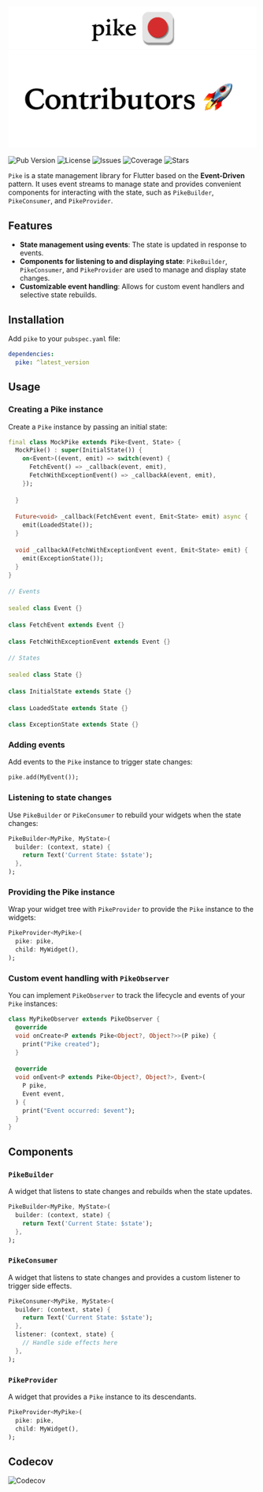 ![Logo](../../screenshots/pike-frame.png)
![Frame](../../screenshots/contributors.png)

![Pub Version](https://img.shields.io/pub/v/pike)
![License](https://img.shields.io/github/license/contributors-company/pike)
![Issues](https://img.shields.io/github/issues/contributors-company/pike)
![Coverage](https://img.shields.io/codecov/c/github/contributors-company/pike)
![Stars](https://img.shields.io/github/stars/contributors-company/pike)

`Pike` is a state management library for Flutter based on the **Event-Driven** pattern. It uses event streams to manage state and provides convenient components for interacting with the state, such as `PikeBuilder`, `PikeConsumer`, and `PikeProvider`.

## Features

- **State management using events**: The state is updated in response to events.
- **Components for listening to and displaying state**: `PikeBuilder`, `PikeConsumer`, and `PikeProvider` are used to manage and display state changes.
- **Customizable event handling**: Allows for custom event handlers and selective state rebuilds.

## Installation

Add `pike` to your `pubspec.yaml` file:

```yaml
dependencies:
  pike: ^latest_version
```

## Usage

### Creating a Pike instance

Create a `Pike` instance by passing an initial state:

```dart
final class MockPike extends Pike<Event, State> {
  MockPike() : super(InitialState()) {
    on<Event>((event, emit) => switch(event) {
      FetchEvent() => _callback(event, emit),
      FetchWithExceptionEvent() => _callbackA(event, emit),
    });

  }

  Future<void> _callback(FetchEvent event, Emit<State> emit) async {
    emit(LoadedState());
  }

  void _callbackA(FetchWithExceptionEvent event, Emit<State> emit) {
    emit(ExceptionState());
  }
}

// Events

sealed class Event {}

class FetchEvent extends Event {}

class FetchWithExceptionEvent extends Event {}

// States

sealed class State {}

class InitialState extends State {}

class LoadedState extends State {}

class ExceptionState extends State {}
```

### Adding events

Add events to the `Pike` instance to trigger state changes:

```dart
pike.add(MyEvent());
```

### Listening to state changes

Use `PikeBuilder` or `PikeConsumer` to rebuild your widgets when the state changes:

```dart
PikeBuilder<MyPike, MyState>(
  builder: (context, state) {
    return Text('Current State: $state');
  },
);
```

### Providing the Pike instance

Wrap your widget tree with `PikeProvider` to provide the `Pike` instance to the widgets:

```dart
PikeProvider<MyPike>(
  pike: pike,
  child: MyWidget(),
);
```

### Custom event handling with `PikeObserver`

You can implement `PikeObserver` to track the lifecycle and events of your `Pike` instances:

```dart
class MyPikeObserver extends PikeObserver {
  @override
  void onCreate<P extends Pike<Object?, Object?>>(P pike) {
    print("Pike created");
  }

  @override
  void onEvent<P extends Pike<Object?, Object?>, Event>(
    P pike,
    Event event,
  ) {
    print("Event occurred: $event");
  }
}
```

## Components

### `PikeBuilder`

A widget that listens to state changes and rebuilds when the state updates.

```dart
PikeBuilder<MyPike, MyState>(
  builder: (context, state) {
    return Text('Current State: $state');
  },
);
```

### `PikeConsumer`

A widget that listens to state changes and provides a custom listener to trigger side effects.

```dart
PikeConsumer<MyPike, MyState>(
  builder: (context, state) {
    return Text('Current State: $state');
  },
  listener: (context, state) {
    // Handle side effects here
  },
);
```

### `PikeProvider`

A widget that provides a `Pike` instance to its descendants.

```dart
PikeProvider<MyPike>(
  pike: pike,
  child: MyWidget(),
);
```

## Codecov

![Codecov](https://codecov.io/gh/contributors-company/pike/graphs/sunburst.svg?token=D9Vmv58wit)